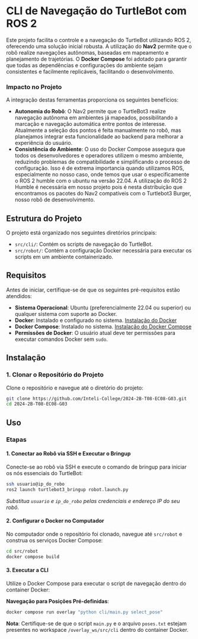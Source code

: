 # CLI de Navegação do TurtleBot com ROS 2

Este projeto facilita o controle e a navegação do TurtleBot utilizando ROS 2, oferecendo uma solução inicial robusta. A utilização do **Nav2** permite que o robô realize navegações autônomas, baseadas em mapeamento e planejamento de trajetórias. O **Docker Compose** foi adotado para garantir que todas as dependências e configurações do ambiente sejam consistentes e facilmente replicáveis, facilitando o desenvolvimento.

### Impacto no Projeto

A integração destas ferramentas proporciona os seguintes benefícios:

- **Autonomia do Robô**: O Nav2 permite que o TurtleBot3 realize navegação autônoma em ambientes já mapeados, possibilitando a marcação e navegação automática entre pontos de interesse. Atualmente a seleção dos pontos é feita manualmente no robô, mas planejamos integrar esta funcionalidade ao backend para melhorar a experiência do usuário. 
- **Consistência do Ambiente**: O uso do Docker Compose assegura que todos os desenvolvedores e operadores utilizem o mesmo ambiente, reduzindo problemas de compatibilidade e simplificando o processo de configuração. Isso é de extrema importancia quando utilizamos ROS,   especialmente no nosso caso, onde temos que usar o especificamente o ROS 2 humble com o ubuntu na versão 22.04. A utilização do ROS 2 Humble é necessária em nosso projeto pois é nesta distribuição que encontramos os pacotes do Nav2 compatíveis com o Turtlebot3 Burger, nosso robô de desenvolvimento.


## Estrutura do Projeto

O projeto está organizado nos seguintes diretórios principais:

- `src/cli/`: Contém os scripts de navegação do TurtleBot.
- `src/robot/`: Contém a configuração Docker necessária para executar os scripts em um ambiente containerizado.

## Requisitos

Antes de iniciar, certifique-se de que os seguintes pré-requisitos estão atendidos:

- **Sistema Operacional**: Ubuntu (preferencialmente 22.04 ou superior) ou qualquer sistema com suporte ao Docker.
- **Docker**: Instalado e configurado no sistema. [Instalação do Docker](https://docs.docker.com/get-docker/)
- **Docker Compose**: Instalado no sistema. [Instalação do Docker Compose](https://docs.docker.com/compose/install/)
- **Permissões de Docker**: O usuário atual deve ter permissões para executar comandos Docker sem `sudo`.

## Instalação

### 1. Clonar o Repositório do Projeto

Clone o repositório e navegue até o diretório do projeto:

```bash
git clone https://github.com/Inteli-College/2024-2B-T08-EC08-G03.git
cd 2024-2B-T08-EC08-G03
```

## Uso

### Etapas

#### 1. Conectar ao Robô via SSH e Executar o Bringup

Conecte-se ao robô via SSH e execute o comando de bringup para iniciar os nós essenciais do TurtleBot:

```bash
ssh usuario@ip_do_robo
ros2 launch turtlebot3_bringup robot.launch.py
```

_Substitua `usuario` e `ip_do_robo` pelas credenciais e endereço IP do seu robô._

#### 2. Configurar o Docker no Computador

No computador onde o repositório foi clonado, navegue até `src/robot` e construa os serviços Docker Compose:

```bash
cd src/robot
docker compose build
```

#### 3. Executar a CLI

Utilize o Docker Compose para executar o script de navegação dentro do container Docker:

**Navegação para Posições Pré-definidas**:

```bash
docker compose run overlay "python cli/main.py select_pose"
```

**Nota**: Certifique-se de que o script `main.py` e o arquivo `poses.txt` estejam presentes no workspace `/overlay_ws/src/cli` dentro do container Docker.
